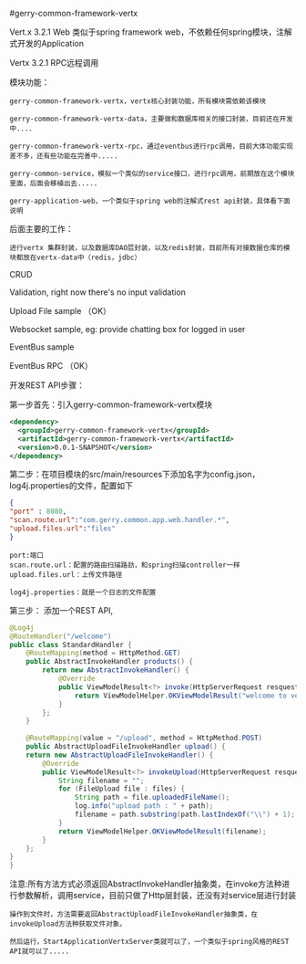 #gerry-common-framework-vertx

 Vert.x 3.2.1 Web 类似于spring framework web，不依赖任何spring模块，注解式开发的Application
 
 Vertx 3.2.1 RPC远程调用
 
 
 模块功能：
 
 	gerry-common-framework-vertx，vertx核心封装功能，所有模块需依赖该模块
 	
 	gerry-common-framework-vertx-data，主要做和数据库相关的接口封装，目前还在开发中....
 	
 	gerry-common-framework-vertx-rpc，通过eventbus进行rpc调用，目前大体功能实现差不多，还有些功能在完善中.....
 	
 	gerry-common-service，模拟一个类似的service接口，进行rpc调用，前期放在这个模块里面，后面会移植出去.....
 	
 	gerry-application-web，一个类似于spring web的注解式rest api封装，具体看下面说明
 	
 后面主要的工作：
 
 	进行vertx 集群封装，以及数据库DAO层封装，以及redis封装，目前所有对接数据仓库的模块都放在vertx-data中（redis，jdbc）
 
 CRUD
 
 Validation, right now there's no input validation
 
 Upload File sample （OK）
 
 Websocket sample, eg: provide chatting box for logged in user
 
 EventBus sample
 
 EventBus RPC （OK）

开发REST API步骤：
    
  第一步首先：引入gerry-common-framework-vertx模块
  
```xml
<dependency>
  <groupId>gerry-common-framework-vertx</groupId>
  <artifactId>gerry-common-framework-vertx</artifactId>
  <version>0.0.1-SNAPSHOT</version>
</dependency>
```
    
    
  第二步：在项目模块的src/main/resources下添加名字为config.json，log4j.properties的文件，配置如下
  
```json	
{
"port" : 8080,
"scan.route.url":"com.gerry.common.app.web.handler.*",
"upload.files.url":"files"
}
``` 
    port:端口
    scan.route.url：配置的路由扫描路劲，和spring扫描controller一样
    upload.files.url：上传文件路径
    
    log4j.properties：就是一个日志的文件配置
    
  第三步： 添加一个REST API,
    
```java
@Log4j
@RouteHandler("/welcome")
public class StandardHandler {
    @RouteMapping(method = HttpMethod.GET)
    public AbstractInvokeHandler products() {
    	return new AbstractInvokeHandler() {
    		@Override
    		public ViewModelResult<?> invoke(HttpServerRequest resquest) throws VertxInvokeException {
    			return ViewModelHelper.OKViewModelResult("welcome to vert.x");
    		}
    	};
    }
    
    @RouteMapping(value = "/upload", method = HttpMethod.POST)
    public AbstractUploadFileInvokeHandler upload() {
	return new AbstractUploadFileInvokeHandler() {
		@Override
		public ViewModelResult<?> invokeUpload(HttpServerRequest resquest, Set<FileUpload> files) throws VertxInvokeException {
			String filename = "";
			for (FileUpload file : files) {
				String path = file.uploadedFileName();
				log.info("upload path : " + path);
				filename = path.substring(path.lastIndexOf("\\") + 1);
			}
			return ViewModelHelper.OKViewModelResult(filename);
		}
	};
}
}
```
  
  注意:所有方法方式必须返回AbstractInvokeHandler抽象类，在invoke方法种进行参数解析，调用service，目前只做了Http层封装，还没有对service层进行封装
    
    操作到文件时，方法需要返回AbstractUploadFileInvokeHandler抽象类，在invokeUpload方法种获取文件对象。
    
    然后运行，StartApplicationVertxServer类就可以了，一个类似于spring风格的REST API就可以了.....

